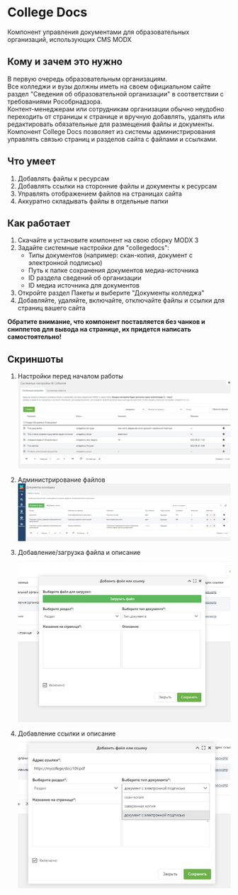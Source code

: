 # College Docs

Компонент управления документами для образовательных организаций, использующих CMS MODX

## Кому и зачем это нужно
В первую очередь образовательным организациям.  
Все колледжи и вузы должны иметь на своем официальном сайте раздел "Сведения об образовательной организации" в соответствии с требованиями Рособрнадзора.  
Контент-менеджерам или сотрудникам организации обычно неудобно переходить от страницы к странице и вручную добавлять, удалять или редактировать обязательные для размещения файлы и документы.  
Компонент College Docs позволяет из системы администрирования управлять связью страниц и разделов сайта с файлами и ссылками.

## Что умеет
1. Добавлять файлы к ресурсам
2. Добавлять ссылки на сторонние файлы и документы к ресурсам
3. Управлять отображением файлов на страницах сайта
4. Аккуратно складывать файлы в отдельные папки

## Как работает
1. Скачайте и установите компонент на свою сборку MODX 3
2. Задайте системные настройки для "collegedocs":
   - Типы документов (например: скан-копия, документ с электронной подписью)
   - Путь к папке сохранения документов медиа-источника
   - ID раздела сведений об организации
   - ID медиа источника для документов
3. Откройте раздел Пакеты и выберите "Документы колледжа"
4. Добавляйте, удаляйте, включайте, отключайте файлы и ссылки для страниц вашего сайта

**Обратите внимание, что компонент поставляется без чанков и сниппетов для вывода на странице, их придется написать самостоятельно!**

## Скриншоты

1. Настройки перед началом работы
   ![настройки](./img/settings.JPG)

2. Администрирование файлов  
   ![управление файлами в системе администрирования](./img/main.JPG)

3. Добавление/загрузка файла и описание
   ![добавление файла](./img/add.JPG)

4. Добавление ссылки и описание
   ![добавление ссылки](./img/addLink.JPG)
